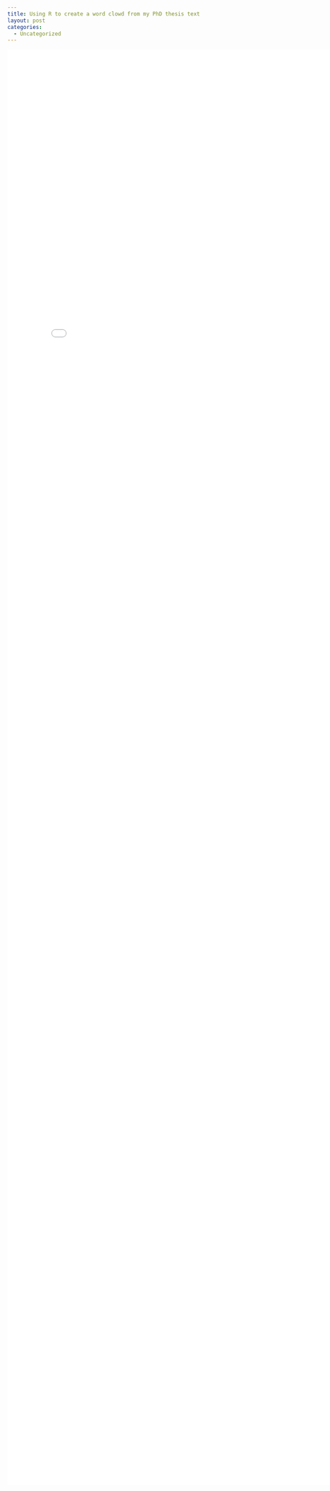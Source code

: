 ```yaml
---
title: Using R to create a word clowd from my PhD thesis text
layout: post
categories:
  - Uncategorized
---
```


<iframe width="800" height= "3250" frameborder="0" scrolling="no" src="/public/html/Blog-27-11-2016/text_mining_my_PHD_thesis.html"></iframe>


